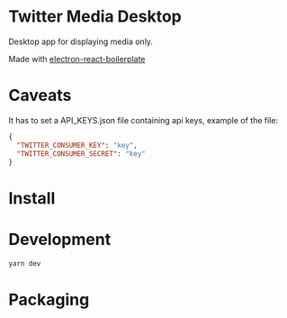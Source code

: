 # Twitter Media Desktop

Desktop app for displaying media only.

Made with [electron-react-boilerplate](https://github.com/electron-react-boilerplate/electron-react-boilerplate)

# Caveats

It has to set a API_KEYS.json file containing api keys, example of the file:

```json
{
  "TWITTER_CONSUMER_KEY": "key",
  "TWITTER_CONSUMER_SECRET": "key"
}
```

# Install

# Development

```bash
yarn dev
```

# Packaging
